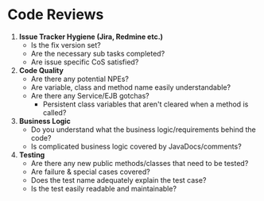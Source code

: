 # Code Reviews

1. **Issue Tracker Hygiene (Jira, Redmine etc.)**
   * Is the fix version set?
   * Are the necessary sub tasks completed?
   * Are issue specific CoS satisfied?
2. **Code Quality**
   * Are there any potential NPEs?
   * Are variable, class and method name easily understandable?
   * Are there any Service/EJB gotchas?
     * Persistent class variables that aren't cleared when a method is called?
3. **Business Logic**
   * Do you understand what the business logic/requirements behind the code?
   * Is complicated business logic covered by JavaDocs/comments?
4. **Testing**
   * Are there any new public methods/classes that need to be tested?
   * Are failure & special cases covered?
   * Does the test name adequately explain the test case?
   * Is the test easily readable and maintainable?

